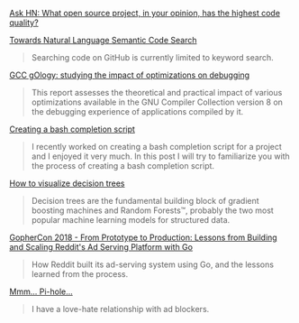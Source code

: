 [Ask HN: What open source project, in your opinion, has the highest code quality?](https://news.ycombinator.com/item?id=18037613&utm_source=hackernewsletter&utm_medium=email&utm_term=ask_hn)

[Towards Natural Language Semantic Code Search](https://githubengineering.com/towards-natural-language-semantic-code-search/)
> Searching code on GitHub is currently limited to keyword search. 

[GCC gOlogy: studying the impact of optimizations on debugging](https://www.fsfla.org/~lxoliva/writeups/gOlogy/gOlogy.txt)
> This report assesses the theoretical and practical impact of various optimizations available in the GNU Compiler Collection version 8 on the debugging experience of applications compiled by it.

[Creating a bash completion script](https://iridakos.com/tutorials/2018/03/01/bash-programmable-completion-tutorial?utm_source=hackernewsletter&utm_medium=email&utm_term=fav)
> I recently worked on creating a bash completion script for a project and I enjoyed it very much. In this post I will try to familiarize you with the process of creating a bash completion script.

[How to visualize decision trees](http://explained.ai/decision-tree-viz/index.html?utm_source=hackernewsletter&utm_medium=email&utm_term=data)
> Decision trees are the fundamental building block of gradient boosting machines and Random Forests™, probably the two most popular machine learning models for structured data. 

[GopherCon 2018 - From Prototype to Production: Lessons from Building and Scaling Reddit's Ad Serving Platform with Go](https://about.sourcegraph.com/go/gophercon-2018-from-prototype-to-production-lessons-from-building-and/)
> How Reddit built its ad-serving system using Go, and the lessons learned from the process.

[Mmm... Pi-hole...](https://www.troyhunt.com/mmm-pi-hole/?utm_source=hackernewsletter&utm_medium=email&utm_term=fav)
> I have a love-hate relationship with ad blockers.